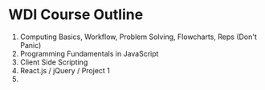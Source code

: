 # WDI Course Outline

1. Computing Basics, Workflow, Problem Solving, Flowcharts, Reps (Don't Panic)
2. Programming Fundamentals in JavaScript
3. Client Side Scripting
4. React.js / jQuery / Project 1
5.
